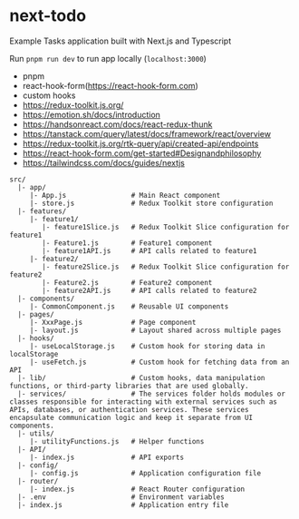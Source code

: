# next-todo

Example Tasks application built with Next.js and Typescript

Run `pnpm run dev` to run app locally (`localhost:3000`)

- pnpm
- react-hook-form(https://react-hook-form.com)
- custom hooks
- https://redux-toolkit.js.org/
- https://emotion.sh/docs/introduction
- https://handsonreact.com/docs/react-redux-thunk
- https://tanstack.com/query/latest/docs/framework/react/overview
- https://redux-toolkit.js.org/rtk-query/api/created-api/endpoints
- https://react-hook-form.com/get-started#Designandphilosophy
- https://tailwindcss.com/docs/guides/nextjs

```
src/
  |- app/
     |- App.js                # Main React component
     |- store.js              # Redux Toolkit store configuration
  |- features/
     |- feature1/
        |- feature1Slice.js   # Redux Toolkit Slice configuration for feature1
        |- Feature1.js        # Feature1 component
        |- feature1API.js     # API calls related to feature1
     |- feature2/
        |- feature2Slice.js   # Redux Toolkit Slice configuration for feature2
        |- Feature2.js        # Feature2 component
        |- feature2API.js     # API calls related to feature2
  |- components/
     |- CommonComponent.js    # Reusable UI components
  |- pages/
     |- XxxPage.js            # Page component
     |- layout.js             # Layout shared across multiple pages
  |- hooks/
     |- useLocalStorage.js    # Custom hook for storing data in localStorage
     |- useFetch.js           # Custom hook for fetching data from an API
  |- lib/                     # Custom hooks, data manipulation functions, or third-party libraries that are used globally.
  |- services/                # The services folder holds modules or classes responsible for interacting with external services such as APIs, databases, or authentication services. These services encapsulate communication logic and keep it separate from UI components.
  |- utils/
     |- utilityFunctions.js   # Helper functions
  |- API/
     |- index.js              # API exports
  |- config/
     |- config.js             # Application configuration file
  |- router/
     |- index.js              # React Router configuration
  |- .env                     # Environment variables
  |- index.js                 # Application entry file
```
